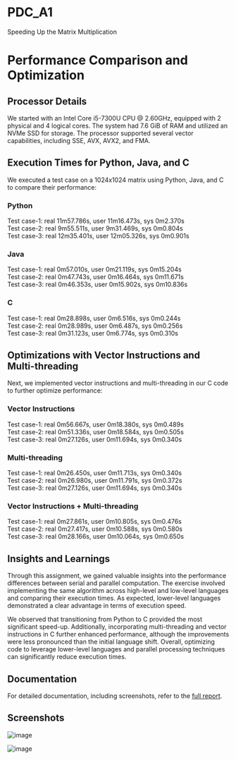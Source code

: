 # PDC_A1
Speeding Up the Matrix Multiplication
# Performance Comparison and Optimization

## Processor Details
We started with an Intel Core i5-7300U CPU @ 2.60GHz, equipped with 2 physical and 4 logical cores. The system had 7.6 GiB of RAM and utilized an NVMe SSD for storage. The processor supported several vector capabilities, including SSE, AVX, AVX2, and FMA.

## Execution Times for Python, Java, and C
We executed a test case on a 1024x1024 matrix using Python, Java, and C to compare their performance:

### Python
Test case-1: real 11m57.786s, user 11m16.473s, sys 0m2.370s  
Test case-2: real 9m55.511s, user 9m31.469s, sys 0m0.804s  
Test case-3: real 12m35.401s, user 12m05.326s, sys 0m0.901s  

### Java
Test case-1: real 0m57.010s, user 0m21.119s, sys 0m15.204s  
Test case-2: real 0m47.743s, user 0m16.464s, sys 0m11.671s  
Test case-3: real 0m46.353s, user 0m15.902s, sys 0m10.836s  

### C
Test case-1: real 0m28.898s, user 0m6.516s, sys 0m0.244s  
Test case-2: real 0m28.989s, user 0m6.487s, sys 0m0.256s  
Test case-3: real 0m31.123s, user 0m6.774s, sys 0m0.310s  

## Optimizations with Vector Instructions and Multi-threading
Next, we implemented vector instructions and multi-threading in our C code to further optimize performance:

### Vector Instructions
Test case-1: real 0m56.667s, user 0m18.380s, sys 0m0.489s  
Test case-2: real 0m51.336s, user 0m18.584s, sys 0m0.505s  
Test case-3: real 0m27.126s, user 0m11.694s, sys 0m0.340s  

### Multi-threading
Test case-1: real 0m26.450s, user 0m11.713s, sys 0m0.340s  
Test case-2: real 0m26.980s, user 0m11.791s, sys 0m0.372s  
Test case-3: real 0m27.126s, user 0m11.694s, sys 0m0.340s  

### Vector Instructions + Multi-threading
Test case-1: real 0m27.861s, user 0m10.805s, sys 0m0.476s  
Test case-2: real 0m27.417s, user 0m10.588s, sys 0m0.580s  
Test case-3: real 0m28.166s, user 0m10.064s, sys 0m0.650s  

## Insights and Learnings
Through this assignment, we gained valuable insights into the performance differences between serial and parallel computation. The exercise involved implementing the same algorithm across high-level and low-level languages and comparing their execution times. As expected, lower-level languages demonstrated a clear advantage in terms of execution speed.

We observed that transitioning from Python to C provided the most significant speed-up. Additionally, incorporating multi-threading and vector instructions in C further enhanced performance, although the improvements were less pronounced than the initial language shift. Overall, optimizing code to leverage lower-level languages and parallel processing techniques can significantly reduce execution times.

## Documentation
For detailed documentation, including screenshots, refer to the [full report](path/to/your/file.odt).

## Screenshots

![image](https://github.com/Hamadshk/PDC_A1/assets/137650797/517d7940-68d2-42f7-a5ac-0a27c28a0437)

![image](https://github.com/Hamadshk/PDC_A1/assets/137650797/caa133fc-ecc7-4c0a-8d02-8dc15abe918c)

